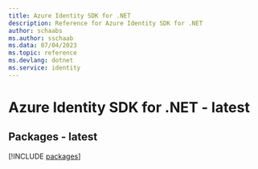 ```yaml
---
title: Azure Identity SDK for .NET
description: Reference for Azure Identity SDK for .NET
author: schaabs
ms.author: sschaab
ms.data: 07/04/2023
ms.topic: reference
ms.devlang: dotnet
ms.service: identity
---
```

# Azure Identity SDK for .NET - latest
## Packages - latest
[!INCLUDE [packages](identity-index.md)]